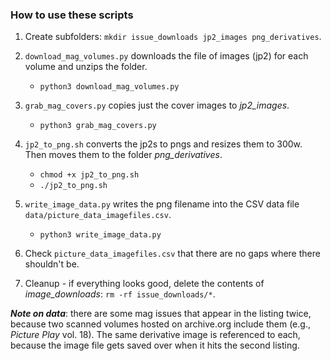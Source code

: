 ### How to use these scripts

1. Create subfolders: `mkdir issue_downloads jp2_images png_derivatives`.

2. `download_mag_volumes.py` downloads the file of images (jp2) for each volume and unzips the folder.   
   * `python3 download_mag_volumes.py`   

3. `grab_mag_covers.py` copies just the cover images to <i>jp2_images</i>.
   * `python3 grab_mag_covers.py`

4. `jp2_to_png.sh` converts the jp2s to pngs and resizes them to 300w. Then moves them to the folder <i>png_derivatives</i>.
   * `chmod +x jp2_to_png.sh`
   * `./jp2_to_png.sh`  

5. `write_image_data.py` writes the png filename into the CSV data file `data/picture_data_imagefiles.csv`.
   * `python3 write_image_data.py`  

6. Check `picture_data_imagefiles.csv` that there are no gaps where there shouldn't be.

7. Cleanup - if everything looks good, delete the contents of <i>image_downloads</i>: `rm -rf issue_downloads/*`.

_**Note on data**_: there are some mag issues that appear in the listing twice, because two scanned volumes hosted on archive.org include them (e.g., _Picture Play_ vol. 18). The same derivative image is referenced to each, because the image file gets saved over when it hits the second listing.
